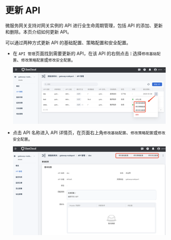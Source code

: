 # 更新 API

微服务网关支持对网关实例的 API 进行全生命周期管理，包括 API 的添加、更新和删除。本页介绍如何更新 API。

可以通过两种方式更新 API 的基础配置、策略配置和安全配置。

- 在 `API 管理`页面找到需要更新的 API，在该 API 的右侧点击 **`ⵗ`** 选择`修改基础配置`、`修改策略配置`或`修改安全配置`。

    ![在列表页更新基础信息](imgs/update-api-1.png)

- 点击 API 名称进入 API 详情页，在页面右上角`修改基础配置`、`修改策略配置`或`修改安全配置`。

    ![在详情页更新](imgs/update-api-2.png)
